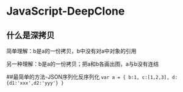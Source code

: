 # JavaScript-DeepClone
## 什么是深拷贝
简单理解：b是a的一份拷贝，b中没有对a中对象的引用

另一种理解：b是a的一份拷贝；把a和b各画出图，a与b没有连结

##最简单的方法-JSON序列化反序列化
`var a = {
  b:1,
  c:[1,2,3],
  d:{d1:'xxx',d2:'yyy'}
}`
